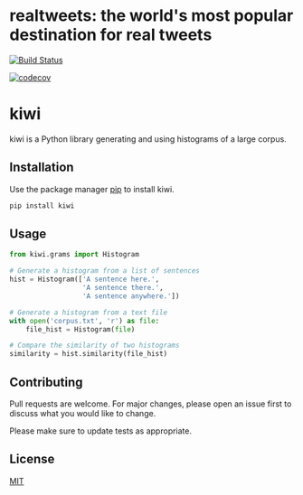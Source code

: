 # realtweets: the world's most popular destination for real tweets

[![Build Status](https://travis-ci.com/escofresco/makeschool_fsp2_realtweets.svg?branch=master)](https://travis-ci.com/escofresco/makeschool_fsp2_realtweets)

[![codecov](https://codecov.io/gh/escofresco/makeschool_fsp2_realtweets/branch/master/graph/badge.svg)](https://codecov.io/gh/escofresco/makeschool_fsp2_realtweets)

# kiwi

kiwi is a Python library generating and using histograms of a large corpus.

## Installation

Use the package manager [pip](https://pip.pypa.io/en/stable/) to install kiwi.

```bash
pip install kiwi
```
 
## Usage

```python
from kiwi.grams import Histogram

# Generate a histogram from a list of sentences
hist = Histogram(['A sentence here.',
                  'A sentence there.',
                  'A sentence anywhere.'])

# Generate a histogram from a text file
with open('corpus.txt', 'r') as file:
    file_hist = Histogram(file)

# Compare the similarity of two histograms
similarity = hist.similarity(file_hist)

```

## Contributing
Pull requests are welcome. For major changes, please open an issue first to discuss what you would like to change.

Please make sure to update tests as appropriate.

## License
[MIT](https://choosealicense.com/licenses/mit/)

